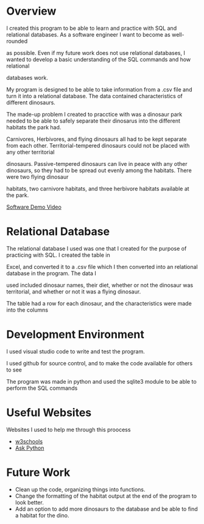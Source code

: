 # Overview

I created this program to be able to learn and practice with SQL and relational databases. As a software engineer I want to become as well-rounded

as possible. Even if my future work does not use relational databases, I wanted to develop a basic understanding of the SQL commands and how relational

databases work.

My program is designed to be able to take information from a .csv file and turn it into a relational database. The data contained characteristics of different dinosaurs.

The made-up problem I created to pracctice with was a dinosaur park needed to be able to safely separate their dinosarus into the different habitats the park had.

Carnivores, Herbivores, and flying dinosaurs all had to be kept separate from each other. Territorial-tempered dinosaurs could not be placed with any other territorial

dinosaurs. Passive-tempered dinosaurs can live in peace with any other dinosaurs, so they had to be spread out evenly among the habitats. There were two flying dinosaur

habitats, two carnivore habitats, and three herbivore habitats available at the park.

[Software Demo Video](https://youtu.be/m3QePZZelb8)

# Relational Database

The relational database I used was one that I created for the purpose of practicing with SQL. I created the table in

Excel, and converted it to a .csv file which I then converted into an relational database in the program. The data I 

used included dinosaur names, their diet, whether or not the dinosaur was territorial, and whether or not it was a flying dinosaur.

The table had a row for each dinosaur, and the characteristics were made into the columns

# Development Environment
I used visual studio code to write and test the program.

I used github for source control, and to make the code available for others to see

The program was made in python and used the sqlite3 module to be able to perform the SQL commands 

# Useful Websites

Websites I used to help me through this proocess
* [w3schools](https://www.w3schools.com/sql/default.asp)
* [Ask Python](https://www.askpython.com/python-modules/sql-in-python#:~:text=Steps%20to%20Use%20SQL%20in%20Python%201%20Import,Command%20to%20Create%20Tables.%20...%20More%20items...%20)

# Future Work


* Clean up the code, organizing things into functions.
* Change the formatting of the habitat output at the end of the program to look better.
* Add an option to add more dinosaurs to the database and be able to find a habitat for the dino.
